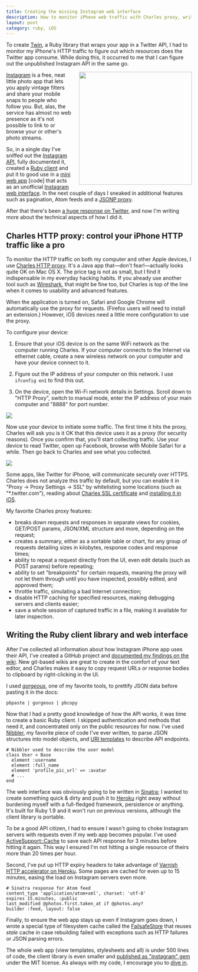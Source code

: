 ```yaml
---
title: Creating the missing Instagram web interface
description: How to monitor iPhone web traffic with Charles proxy, write libraries that consume APIs, and more.
layout: post
category: ruby, iOS
---
```


To create [Twin][], a Ruby library that wraps your app in a Twitter API, I had to monitor my iPhone's HTTP traffic to figure out which resources does the Twitter app consume. While doing this, it occurred to me that I can figure out the unpublished Instagram API in the same go.

<img src="http://distillery.s3.amazonaws.com/media/2010/12/01/ec73711d8f7049ac809208de99fdeeb9_6.jpg" width="306" height="306" style="float: right; margin: 0 0 1em 1.5em"> [Instagram][] is a free, neat little photo app that lets you apply vintage filters and share your mobile snaps to people who follow you. But, alas, the service has almost no web presence as it's not possible to link to or browse your or other's photo streams.

So, in a single day I've sniffed out the [Instagram API][docs], fully documented it, created a [Ruby client][client] and put it to good use in a [mini web app][app] [code] that acts as an unofficial [Instagram web interface][web]. In the next couple of days I sneaked in additional features such as pagination, Atom feeds and a [JSONP proxy][jsonp].

After that there's been [a huge response on Twitter][search], and now I'm writing more about the technical aspects of how I did it.

## Charles HTTP proxy: control your iPhone HTTP traffic like a pro

To monitor the HTTP traffic on both my computer and other Apple devices, I use [Charles HTTP proxy][charles]. It's a Java app that—don't fear!—actually looks quite OK on Mac OS X. The price tag is not as small, but I find it indispensable in my everyday hacking habits. If you already use another tool such as [Wireshark][], that might be fine too, but Charles is top of the line when it comes to usability and advanced features.

When the application is turned on, Safari and Google Chrome will automatically use the proxy for requests. (Firefox users will need to install an extension.) However, iOS devices need a little more configuration to use the proxy.

To configure your device:

1. Ensure that your iOS device is on the same WiFi network as the computer running Charles. If your computer connects to the Internet via ethernet cable, create a new wireless network on your computer and have your device connect to it.

2. Figure out the IP address of your computer on this network. I use `ifconfig en1` to find this out.

3. On the device, open the Wi-Fi network details in Settings. Scroll down to "HTTP Proxy", switch to manual mode, enter the IP address of your main computer and "8888" for port number.

![](http://img.skitch.com/20101207-bwaj9qrf57kyduxbxt6iu3r6ba.png)

Now use your device to initiate some traffic. The first time it hits the proxy, Charles will ask you is it OK that this device uses it as a proxy (for security reasons). Once you confirm that, you'll start collecting traffic. Use your device to read Twitter, open up Facebook, browse with Mobile Safari for a while. Then go back to Charles and see what you collected.

![](http://img.skitch.com/20101207-efjgwdh1s336x8nmu9bdh98979.png)

Some apps, like Twitter for iPhone, will communicate securely over HTTPS. Charles does not analyze this traffic by default, but you can enable it in "Proxy → Proxy Settings → SSL" by whitelisting some locations (such as "*.twitter.com"), reading about [Charles SSL certificate][ssl] and [installing it in iOS][ssl-iphone].

My favorite Charles proxy features:

* breaks down requests and responses in separate views for cookies, GET/POST params, JSON/XML structure and more, depending on the request;
* creates a summary, either as a sortable table or chart, for any group of requests detailing sizes in kilobytes, response codes and response times;
* ability to repeat a request directly from the UI, even edit details (such as POST params) before repeating;
* ability to set "breakpoints" for certain requests, meaning the proxy will not let them through until you have inspected, possibly edited, and approved them;
* throttle traffic, simulating a bad Internet connection;
* disable HTTP caching for specified resources, making debugging servers and clients easier;
* save a whole session of captured traffic in a file, making it available for later inspection.


## Writing the Ruby client library and web interface

After I've collected all information about how Instagram iPhone app uses their API, I've created a GitHub project and [documented my findings on the wiki][docs]. New git-based wikis are great to create in the comfort of your text editor, and Charles makes it easy to copy request URLs or response bodies to clipboard by right-clicking in the UI.

I used <i>[gorgeous][]</i>, one of my favorite tools, to prettify JSON data before pasting it in the docs:

    pbpaste | gorgeous | pbcopy

Now that I had a pretty good knowledge of how the API works, it was time to create a basic Ruby client. I skipped authentication and methods that need it, and concentrated only on the public resources for now. I've used [Nibbler][], my favorite piece of code I've ever written, to parse JSON structures into model objects, and [URI templates][uri] to describe API endpoints.

    # Nibbler used to describe the user model
    class User < Base
      element :username
      element :full_name
      element 'profile_pic_url' => :avatar
      # ...
    end

The web interface was obviously going to be written in [Sinatra][]; I wanted to create something quick & dirty and push it to [Heroku][] right away without burdening myself with a full-fledged framework, persistence or anything. It's built for Ruby 1.9 and it won't run on previous versions, although the client library is portable.

To be a good API citizen, I had to ensure I wasn't going to choke Instagram servers with requests even if my web app becomes popular. I've used [ActiveSupport::Cache][rails-cache] to save each API response for 3 minutes before hitting it again. This way I ensured I'm not hitting a single resource of theirs more than 20 times per hour.

Second, I've put up HTTP expiry headers to take advantage of [Varnish HTTP accelerator on Heroku][heroku-cache]. Some pages are cached for even up to 15 minutes, easing the load on Instagram servers even more.

    # Sinatra response for Atom feed
    content_type 'application/atom+xml', charset: 'utf-8'
    expires 15.minutes, :public
    last_modified @photos.first.taken_at if @photos.any?
    builder :feed, layout: false

Finally, to ensure the web app stays up even if Instagram goes down, I wrote a special type of filesystem cache called the [FailsafeStore][store] that reuses *stale* cache in case rebuilding failed with exceptions such as HTTP failures or JSON parsing errors.

The whole web app (view templates, stylesheets and all) is under 500 lines of code, the client library is even smaller and [published as "instagram" gem][gem] under the MIT license. As always with my code, I encourage you to [dive in][client].


[instagram]: http://instagr.am/
[charles]: http://www.charlesproxy.com/
[ssl]: http://www.charlesproxy.com/documentation/using-charles/ssl-certificates/
[ssl-iphone]: http://www.charlesproxy.com/documentation/faqs/ssl-connections-from-within-iphone-applications/
[wireshark]: http://www.wireshark.org
[web]: http://instagram.heroku.com/
[twin]: https://github.com/mislav/twin
[nibbler]: https://github.com/mislav/nibbler
[client]: https://github.com/mislav/instagram
[app]: https://github.com/mislav/instagram/blob/master/app.rb
[docs]: https://github.com/mislav/instagram/wiki
[jsonp]: https://github.com/mislav/instagram/wiki/timelines
[search]: http://search.twitter.com/search?q=instagram.heroku+-from%3Amislav
[gorgeous]: https://github.com/mislav/dotfiles/blob/master/bin/gorgeous
[uri]: https://gist.github.com/194816
[sinatra]: http://www.sinatrarb.com/
[heroku]: http://heroku.com/
[heroku-cache]: http://docs.heroku.com/http-caching
[rails-cache]: http://guides.rubyonrails.org/caching_with_rails.html#cache-stores
[store]: https://github.com/mislav/instagram/blob/master/lib/instagram/failsafe_store.rb
[gem]: https://rubygems.org/gems/instagram
